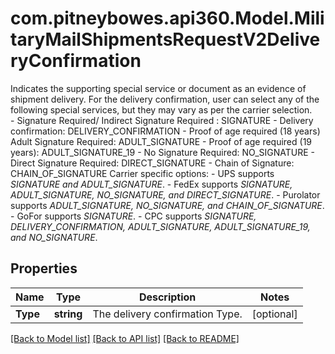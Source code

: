# com.pitneybowes.api360.Model.MilitaryMailShipmentsRequestV2DeliveryConfirmation
Indicates the supporting special service or document as an evidence of shipment delivery.  For the delivery confirmation, user can select any of the following special services, but they may vary as per the carrier selection. <br />   - Signature Required/ Indirect Signature Required : SIGNATURE   - Delivery confirmation: DELIVERY_CONFIRMATION   - Proof of age required (18 years) Adult Signature Required: ADULT_SIGNATURE   - Proof of age required (19 years): ADULT_SIGNATURE_19   - No Signature Required: NO_SIGNATURE   - Direct Signature Required: DIRECT_SIGNATURE   - Chain of Signature: CHAIN_OF_SIGNATURE       Carrier specific options:   - UPS supports *SIGNATURE and ADULT_SIGNATURE*.    - FedEx supports *SIGNATURE, ADULT_SIGNATURE, NO_SIGNATURE, and DIRECT_SIGNATURE*.   - Purolator supports *ADULT_SIGNATURE, NO_SIGNATURE, and CHAIN_OF_SIGNATURE*.   - GoFor supports *SIGNATURE*.   - CPC supports *SIGNATURE, DELIVERY_CONFIRMATION, ADULT_SIGNATURE, ADULT_SIGNATURE_19, and NO_SIGNATURE*.     

## Properties

Name | Type | Description | Notes
------------ | ------------- | ------------- | -------------
**Type** | **string** | The delivery confirmation Type. | [optional] 

[[Back to Model list]](../../README.md#documentation-for-models) [[Back to API list]](../../README.md#documentation-for-api-endpoints) [[Back to README]](../../README.md)

